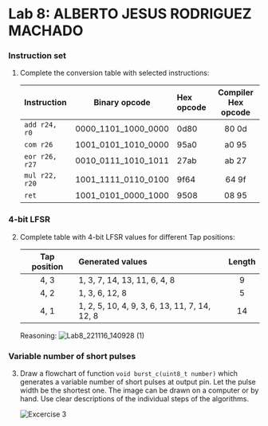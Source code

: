 # Lab 8: ALBERTO JESUS RODRIGUEZ MACHADO

### Instruction set

1. Complete the conversion table with selected instructions:

   | **Instruction** | **Binary opcode** | **Hex opcode** | **Compiler Hex opcode** |
   | :-- | :-: | :-- | :-: |
   | `add r24, r0` | 0000_1101_1000_0000 | 0d80 | 80 0d |
   | `com r26` | 1001_0101_1010_0000 | 95a0 | a0 95 |
   | `eor r26, r27` | 0010_0111_1010_1011 | 27ab | ab 27 |
   | `mul r22, r20` | 1001_1111_0110_0100 | 9f64 | 64 9f |
   | `ret` | 1001_0101_0000_1000 | 9508 | 08 95 |

### 4-bit LFSR

2. Complete table with 4-bit LFSR values for different Tap positions:

   | **Tap position** | **Generated values** | **Length** |
   | :-: | :-- | :-: |
   | 4, 3 | 1, 3, 7, 14, 13, 11, 6, 4, 8 | 9 |
   | 4, 2 | 1, 3, 6, 12, 8 | 5 |
   | 4, 1 | 1, 2, 5, 10, 4, 9, 3, 6, 13, 11, 7, 14, 12, 8 | 14 |
   
   Reasoning:
   ![Lab8_221116_140928 (1)](https://user-images.githubusercontent.com/114478211/202205990-091b36fd-7065-4316-b6ea-eeb9e49a2da2.jpg)

### Variable number of short pulses

3. Draw a flowchart of function `void burst_c(uint8_t number)` which generates a variable number of short pulses at output pin. Let the pulse width be the shortest one. The image can be drawn on a computer or by hand. Use clear descriptions of the individual steps of the algorithms.

   ![Excercise 3](https://user-images.githubusercontent.com/114478211/202927318-2c56d0f1-b7ed-48c1-85ea-79c0149fc816.jpg)


